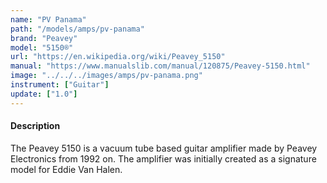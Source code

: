 ```yaml
---
name: "PV Panama"
path: "/models/amps/pv-panama"
brand: "Peavey"
model: "5150®"
url: "https://en.wikipedia.org/wiki/Peavey_5150"
manual: "https://www.manualslib.com/manual/120875/Peavey-5150.html"
image: "../../../images/amps/pv-panama.png"
instrument: ["Guitar"]
update: ["1.0"]
---
```

#### Description
The Peavey 5150 is a vacuum tube based guitar amplifier made by Peavey Electronics from 1992 on. The amplifier was initially created as a signature model for Eddie Van Halen.